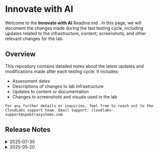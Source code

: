 # Innovate with AI

Welcome to the  **Innovate with AI** Readme.md . In this page, we will document the changes made during the last testing cycle, including updates related to the infrastructure, content, screenshots, and other relevant changes for the lab.

## Overview

This repository contains detailed notes about the latest updates and modifications made after each testing cycle. It includes:

- Assessment dates
- Descriptions of changes to lab infrastructure
- Updates to content or documentation
- Changes to screenshots and visuals used in the lab

`For any further details or inquiries, feel free to reach out to the CloudLabs support team. Email Support: cloudlabs-support@spektrasystems.com`

## Release Notes
<details>
  
  <summary>2025-07-30</summary>

## Infrastructure Changes

NA

## Content Changes

  - **Change**: Updated 1. Data_Preparation.ipynb_ by removing dataset registration to improve task clarity.
  
## Screenshot Updates

 - **Change**: Screenshots were added to enhance the overall user experience.

## Testing Notes

   - **Testing Date**: 2025-07-30
   - **Testing Scope**: Functional Flow, UI Instructions/ screenshots, command accuracy, provisioning time, edge case handling

</details>

<details>
  <summary>2025-05-20</summary>

## Release Notes

In this section, we will track and list each change introduced in the latest release:

- **Change**: Minor UI Changes and instructions updated.
- **Testing Date**: 2025-05-12

## Infrastructure Changes

NA

## Content Changes

- **Change**:
    
    - **Data preparation** notebooks are updated with the latest working files and cells.
    - Power Virtual Agents has been rebranded to **Microsoft Copilot Studio**.
      
## Screenshot Updates

- **Change**: Updated the screenshots as per the latest UI changes.

---
</details>

